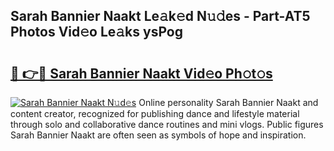 ## Sarah Bannier Naakt Le𝚊k𝚎d N𝚞𝚍es - Part-AT5 Photos Vid𝚎o Le𝚊ks ysPog

# <h2><a href="http://fb58ddf.evod.top/?m=Sarah+Bannier+Naakt">🔗 👉🔴 Sarah Bannier Naakt Vid𝚎o Ph𝚘t𝚘s</a></h2>

[![Sarah Bannier Naakt N𝚞d𝚎s](https://i.imgur.com/8V9OHl7.gif)](http://fb58ddf.evod.top/?m=Sarah+Bannier+Naakt)
Online personality Sarah Bannier Naakt and content creator, recognized for publishing dance and lifestyle material through solo and collaborative dance routines and mini vlogs. Public figures Sarah Bannier Naakt are often seen as symbols of hope and inspiration. 
